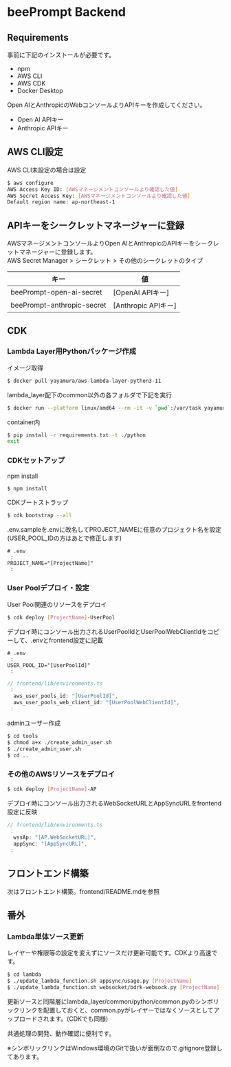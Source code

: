 # beePrompt Backend
## Requirements
事前に下記のインストールが必要です。  
- npm
- AWS CLI
- AWS CDK
- Docker Desktop  

Open AIとAnthropicのWebコンソールよりAPIキーを作成してください。
- Open AI APIキー
- Anthropic APIキー

## AWS CLI設定
AWS CLI未設定の場合は設定

```bash
$ aws configure
AWS Access Key ID: [AWSマネージメントコンソールより確認した値]
AWS Secret Access Key: [AWSマネージメントコンソールより確認した値]
Default region name: ap-northeast-1
```

## APIキーをシークレットマネージャーに登録
AWSマネージメントコンソールよりOpen AIとAnthropicのAPIキーをシークレットマネージャーに登録します。  
AWS Secret Manager > シークレット > その他のシークレットのタイプ

|キー|値|
|---|---|
|beePrompt-open-ai-secret|[OpenAI APIキー]|
|beePrompt-anthropic-secret|[Anthropic APIキー]|

## CDK
### Lambda Layer用Pythonパッケージ作成
イメージ取得
```bash
$ docker pull yayamura/aws-lambda-layer-python3-11
```

lambda_layer配下のcommon以外の各フォルダで下記を実行
```bash
$ docker run --platform linux/amd64 --rm -it -v `pwd`:/var/task yayamura/aws-lambda-layer-python3-11
```
container内
```bash
$ pip install -r requirements.txt -t ./python
exit
```

### CDKセットアップ
npm install
```bash
$ npm install
```

CDKブートストラップ

```bash
$ cdk bootstrap --all
```

.env.sampleを.envに改名してPROJECT_NAMEに任意のプロジェクト名を設定  
(USER_POOL_IDの方はあとで修正します)  
```
# .env
 :
PROJECT_NAME="[ProjectName]"
 :
```

### User Poolデプロイ・設定
User Pool関連のリソースをデプロイ
```bash
$ cdk deploy [ProjectName]-UserPool
```

デプロイ時にコンソール出力されるUserPoolIdとUserPoolWebClientIdをコピーして、.envとfrontend設定に記載
```
# .env
 :
USER_POOL_ID="[UserPoolId]"
 :
```
```typescript
// frontend/lib/environments.ts
 :
  aws_user_pools_id: "[UserPoolId]",
  aws_user_pools_web_client_id: "[UserPoolWebClientId]",
 :
```
adminユーザー作成
```bash
$ cd tools
$ chmod a+x ./create_admin_user.sh
$ ./create_admin_user.sh
$ cd ..
```

### その他のAWSリソースをデプロイ
```bash
$ cdk deploy [ProjectName]-AP
```

デプロイ時にコンソール出力されるWebSocketURLとAppSyncURLをfrontend設定に反映

```typescript
// frontend/lib/environments.ts
 :
  wssAp: "[AP.WebSocketURL]",
  appSync: "[AppSyncURL]",
 :
```

## フロントエンド構築
次はフロントエンド構築。frontend/README.mdを参照


## 番外
### Lambda単体ソース更新

レイヤーや権限等の設定を変えずにソースだけ更新可能です。CDKより高速です。

```bash
$ cd lambda
$ ./update_lambda_function.sh appsync/usage.py [ProjectName]
$ ./update_lambda_function.sh websocket/bdrk-websock.py [ProjectName] --region us-east-1
```

更新ソースと同階層にlambda_layer/common/python/common.pyのシンボリックリンクを配置しておくと、common.pyがレイヤーではなくソースとしてアップロードされます。(CDKでも同様)

共通処理の開発、動作確認に便利です。

※シンボリックリンクはWindows環境のGitで扱いが面倒なので.gitignore登録してあります。
